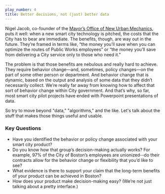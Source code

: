 ```yaml
---
play_number: 4
title: Better decisions, not (just) better data
---
```


Nigel Jacob, co-founder of the [Mayor’s Office of New Urban Mechanics](http://newurbanmechanics.org/boston/), puts it well: when a new smart city technology is pitched, the costs that the City has to bear are immediate. The benefits, though, are way out in the future. They’re framed in terms like, “the money you’ll save when you can optimize the routes of Public Works employees” or “the money you’ll save from delivering a City service only to those who need it.”

The problem is that those benefits are nebulous and really hard to achieve. They require behavior change—and, sometimes, policy changes—on the part of some other person or department. And behavior change that is dynamic, based on the output and analysis of some data that they didn’t necessarily collect. We’re really far away from knowing how to affect that sort of behavior change within City government. And that’s why, so far, most smart city pilot projects have ended with Powerpoint presentations of data.

So try to move beyond "data," "algorithms," and the like. Let's talk about the stuff that makes those things useful and usable.

### Key Questions
- Have you identified the behavior or policy change associated with your smart city product?
- Do you know how that group’s decision-making actually works? For example, 97% of the City of Boston’s employees are unionized--do their contracts allow for the behavior change or flexibility that you’d like to see?
- What evidence is there to support your claim that the long-term benefits of your product can be achieved in Boston? 
- How does your product make decision-making easy? (We’re not just talking about a pretty interface.)
